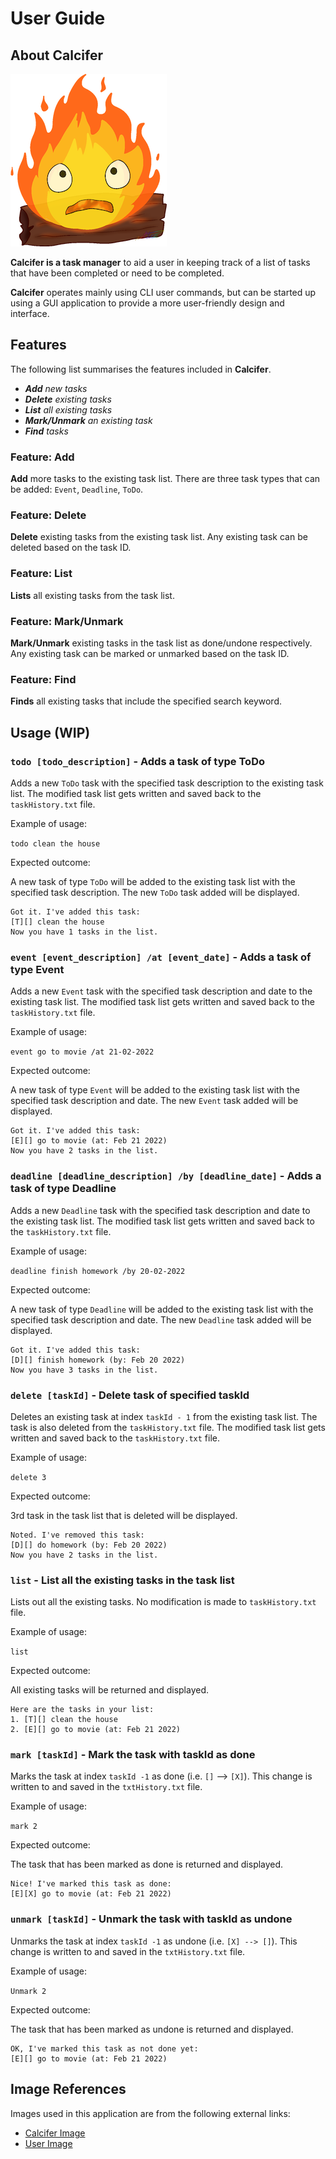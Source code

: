 # User Guide

## About Calcifer

![](../src/main/resources/images/DaDuke.png)

<p><b>Calcifer is a task manager</b> to aid a user in keeping track of a list of tasks that have been completed 
or need to be completed.</p>
<p><b>Calcifer</b> operates mainly using CLI user commands, but can be started up using a GUI application 
to provide a more user-friendly design and interface.</p>

## Features

<p>The following list summarises the features included in <b>Calcifer</b>.</p>

- _**Add** new tasks_   
- _**Delete** existing tasks_
- _**List** all existing tasks_
- _**Mark/Unmark** an existing task_
- _**Find** tasks_

### Feature: Add

**Add**  more tasks to the existing task list.
There are three task types that can be added: `Event`, `Deadline`, `ToDo`.

### Feature: Delete

**Delete** existing tasks from the existing task list.
Any existing task can be deleted based on the task ID.

### Feature: List

**Lists** all existing tasks from the task list.

### Feature: Mark/Unmark

**Mark/Unmark** existing tasks in the task list as done/undone respectively.
Any existing task can be marked or unmarked based on the task ID.

### Feature: Find

**Finds** all existing tasks that include the specified search keyword.

## Usage (WIP)

### `todo [todo_description]` - Adds a task of type ToDo

Adds a new `ToDo` task with the specified task description to the existing task list.
The modified task list gets written and saved back to the `taskHistory.txt` file.

Example of usage: 

`todo clean the house`

Expected outcome:

A new task of type `ToDo` will be added to the existing task list with the specified 
task description. The new `ToDo` task added will be displayed.

```
Got it. I've added this task:
[T][] clean the house
Now you have 1 tasks in the list.
```

### `event [event_description] /at [event_date]` - Adds a task of type Event

Adds a new `Event` task with the specified task description and date to the existing task list.
The modified task list gets written and saved back to the `taskHistory.txt` file.

Example of usage:

`event go to movie /at 21-02-2022`

Expected outcome:

A new task of type `Event` will be added to the existing task list with the 
specified task description and date. The new `Event` task added will be displayed.

```
Got it. I've added this task:
[E][] go to movie (at: Feb 21 2022)
Now you have 2 tasks in the list.
```

### `deadline [deadline_description] /by [deadline_date]` - Adds a task of type Deadline

Adds a new `Deadline` task with the specified task description and date to the existing task list.
The modified task list gets written and saved back to the `taskHistory.txt` file.

Example of usage:

`deadline finish homework /by 20-02-2022`

Expected outcome:

A new task of type `Deadline` will be added to the existing task list with the
specified task description and date. The new `Deadline` task added will be displayed.

```
Got it. I've added this task:
[D][] finish homework (by: Feb 20 2022)
Now you have 3 tasks in the list.
```

### `delete [taskId]` - Delete task of specified taskId

Deletes an existing task at index `taskId - 1` from the existing task list.
The task is also deleted from the `taskHistory.txt` file.
The modified task list gets written and saved back to the `taskHistory.txt` file.

Example of usage:

`delete 3`

Expected outcome:

3rd task in the task list that is deleted will be displayed.

```
Noted. I've removed this task:
[D][] do homework (by: Feb 20 2022)
Now you have 2 tasks in the list.
```

### `list` - List all the existing tasks in the task list

Lists out all the existing tasks.
No modification is made to `taskHistory.txt` file.

Example of usage:

`list`

Expected outcome:

All existing tasks will be returned and displayed.

```
Here are the tasks in your list:
1. [T][] clean the house
2. [E][] go to movie (at: Feb 21 2022)
```

### `mark [taskId]` - Mark the task with taskId as done

Marks the task at index `taskId -1` as done (i.e. `[]` --> `[X]`).
This change is written to and saved in the `txtHistory.txt` file.

Example of usage:

`mark 2`

Expected outcome:

The task that has been marked as done is returned and displayed.

```
Nice! I've marked this task as done:
[E][X] go to movie (at: Feb 21 2022)
```


### `unmark [taskId]` - Unmark the task with taskId as undone

Unmarks the task at index `taskId -1` as undone (i.e. `[X] --> []`).
This change is written to and saved in the `txtHistory.txt` file.

Example of usage:

`Unmark 2`

Expected outcome:

The task that has been marked as undone is returned and displayed.

```
OK, I've marked this task as not done yet:
[E][] go to movie (at: Feb 21 2022)
```

## Image References

Images used in this application are from the following external links:

- [Calcifer Image](https://www.pngitem.com/middle/hbhmwhh_calcifer-hd-png-download/)
- [User Image](https://ghibli.fandom.com/wiki/Markl)
